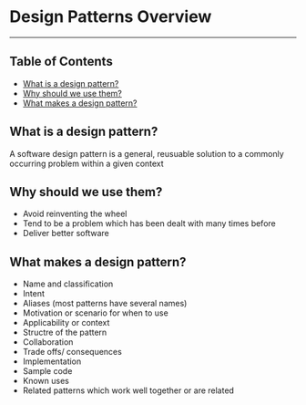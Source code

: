 # Design Patterns Overview

- - - -

## Table of Contents

* [What is a design pattern?](https://github.com/Sam-Ballantyne/DevNotes/blob/main/Programming/DesignPatterns/DesignPatternsOverview.md#what-is-a-design-pattern)
* [Why should we use them?](https://github.com/Sam-Ballantyne/DevNotes/blob/main/Programming/DesignPatterns/DesignPatternsOverview.md#why-should-we-use-them)
* [What makes a design pattern?](https://github.com/Sam-Ballantyne/DevNotes/blob/main/Programming/DesignPatterns/DesignPatternsOverview.md#what-makes-a-design-pattern)

## What is a design pattern?

A software design pattern is a general, reusuable solution to a commonly occurring problem within a given context

## Why should we use them?

* Avoid reinventing the wheel
* Tend to be a problem which has been dealt with many times before
* Deliver better software

## What makes a design pattern?

* Name and classification
* Intent
* Aliases (most patterns have several names)
* Motivation or scenario for when to use
* Applicability or context
* Structre of the pattern
* Collaboration
* Trade offs/ consequences
* Implementation
* Sample code
* Known uses
* Related patterns which work well together or are related
